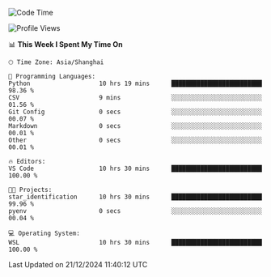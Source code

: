 <!--START_SECTION:waka-->
![Code Time](http://img.shields.io/badge/Code%20Time-2%2C156%20hrs-blue)

![Profile Views](http://img.shields.io/badge/Profile%20Views-2-blue)

📊 **This Week I Spent My Time On** 

```text
🕑︎ Time Zone: Asia/Shanghai

💬 Programming Languages: 
Python                   10 hrs 19 mins      █████████████████████████   98.36 % 
CSV                      9 mins              ░░░░░░░░░░░░░░░░░░░░░░░░░   01.56 % 
Git Config               0 secs              ░░░░░░░░░░░░░░░░░░░░░░░░░   00.07 % 
Markdown                 0 secs              ░░░░░░░░░░░░░░░░░░░░░░░░░   00.01 % 
Other                    0 secs              ░░░░░░░░░░░░░░░░░░░░░░░░░   00.01 % 

🔥 Editors: 
VS Code                  10 hrs 30 mins      █████████████████████████   100.00 % 

🐱‍💻 Projects: 
star_identification      10 hrs 30 mins      █████████████████████████   99.96 % 
pyenv                    0 secs              ░░░░░░░░░░░░░░░░░░░░░░░░░   00.04 % 

💻 Operating System: 
WSL                      10 hrs 30 mins      █████████████████████████   100.00 % 
```


 Last Updated on 21/12/2024 11:40:12 UTC
<!--END_SECTION:waka-->